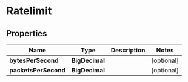 

# Ratelimit


## Properties

| Name | Type | Description | Notes |
|------------ | ------------- | ------------- | -------------|
|**bytesPerSecond** | **BigDecimal** |  |  [optional] |
|**packetsPerSecond** | **BigDecimal** |  |  [optional] |



